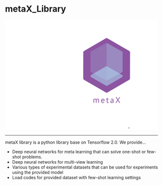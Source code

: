 # metaX_Library
<img src="https://github.com/DGU-AI-LAB/metaX_dev/blob/master/metaX_logo(long).png" width="700">

--------------------------------------------------------------------------------

metaX library is a python library base on Tensorflow 2.0.
We provide...
- Deep neural networks for meta learning that can solve one-shot or few-shot problems.
- Deep neural networks for multi-view learning
- Various types of experimental datasets that can be used for experiments using the provided model 
- Load codes for provided dataset with few-shot learning settings

